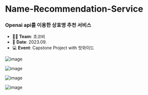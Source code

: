 # Name-Recommendation-Service

<h3>Openai api를 이용한 상표명 추천 서비스</h3>

- 👩‍💻 **Team**: 초코비  
- 📅 **Date**: 2023.09.  
- 💻 **Event**: Capstone Project with 핫와이드


![image](https://github.com/user-attachments/assets/9052d97a-1949-4ddc-8450-2e2fed3c98d7)


![image](https://prod-files-secure.s3.us-west-2.amazonaws.com/ac53da4d-9c7a-4c56-9bfa-de08437d18e1/2c1a53c3-c68d-48ba-910e-6b08087f880e/image)


![image](https://prod-files-secure.s3.us-west-2.amazonaws.com/ac53da4d-9c7a-4c56-9bfa-de08437d18e1/46f0307b-41b9-4538-82e8-66d1695b0ad0/image)


![image](https://prod-files-secure.s3.us-west-2.amazonaws.com/ac53da4d-9c7a-4c56-9bfa-de08437d18e1/1a456527-b127-4126-a177-9c0cbbd73d4b/image)

